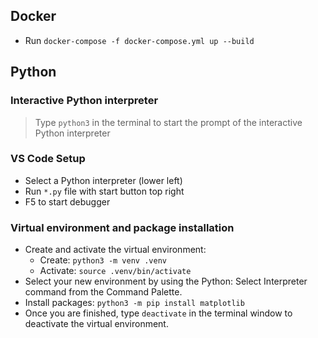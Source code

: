 ## Docker

- Run `docker-compose -f docker-compose.yml up --build`

## Python

### Interactive Python interpreter

> Type `python3` in the terminal to start the prompt of the interactive Python interpreter

### VS Code Setup

- Select a Python interpreter (lower left)
- Run `*.py` file with start button top right
- F5 to start debugger

### Virtual environment and package installation

- Create and activate the virtual environment:
  - Create: `python3 -m venv .venv`
  - Activate: `source .venv/bin/activate`
- Select your new environment by using the Python: Select Interpreter command from the Command Palette.
- Install packages: `python3 -m pip install matplotlib`
- Once you are finished, type `deactivate` in the terminal window to deactivate the virtual environment.
